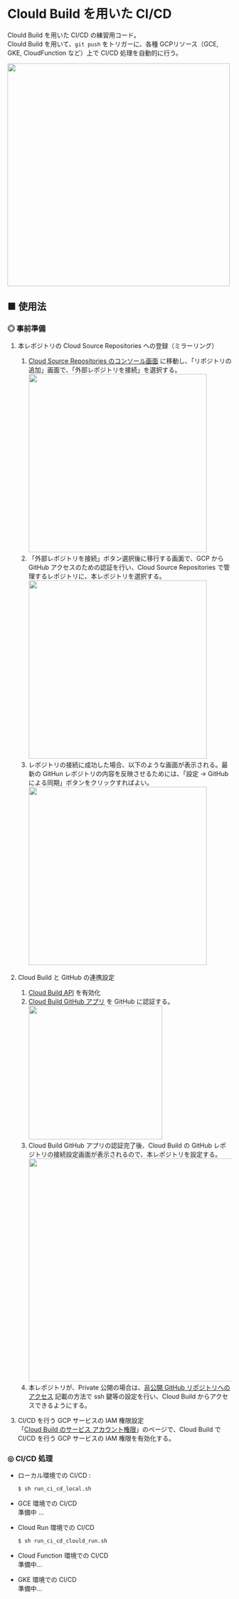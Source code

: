 # Clould Build を用いた CI/CD
Clould Build を用いた CI/CD の練習用コード。<br>
Clould Build を用いて、`git push` をトリガーに、各種 GCPリソース（GCE, GKE, CloudFunction など）上で CI/CD 処理を自動的に行う。

<img src="https://user-images.githubusercontent.com/25688193/115104771-94c7d600-9f95-11eb-913c-a43b578b75b5.png" width="500"><br>

## ■ 使用法

### ◎ 事前準備

1. 本レポジトリの Cloud Source Repositories への登録（ミラーリング）<br>
    1. [Cloud Source Repositories のコンソール画面](https://source.cloud.google.com/onboarding/welcome?hl=ja) に移動し、「リポジトリの追加」画面で、「外部レポジトリを接続」を選択する。<br>
        <img src="https://user-images.githubusercontent.com/25688193/115101103-7d302380-9f7c-11eb-89fa-d76d1546f0af.png" width="400"><br>
    1. 「外部レポジトリを接続」ボタン選択後に移行する画面で、GCP から GitHub アクセスのための認証を行い、Cloud Source Repositories で管理するレポジトリに、本レポジトリを選択する。<br>
        <img src="https://user-images.githubusercontent.com/25688193/115101325-13187e00-9f7e-11eb-88cc-1a804fb70e40.png" width="400"><br>
    1. レポジトリの接続に成功した場合、以下のような画面が表示される。最新の GitHun レポジトリの内容を反映させるためには、「設定 -> GitHub による同期」ボタンをクリックすればよい。<br>
        <img src="https://user-images.githubusercontent.com/25688193/115101438-1fe9a180-9f7f-11eb-9608-063b58a80c77.png" width="400"><br>

1. Cloud Build と GitHub の連携設定<br>
    1. [Cloud Build API](https://console.cloud.google.com/flows/enableapi?apiid=cloudbuild.googleapis.com&hl=ja&_ga=2.133252557.250387494.1618392272-443250432.1618392272) を有効化<br>
    1. [Cloud Build GitHub アプリ](https://github.com/marketplace/google-cloud-build) を GitHub に認証する。<br>
        <img src="https://user-images.githubusercontent.com/25688193/115101875-7b695e80-9f82-11eb-8dd6-4107b46dbd18.png" width="300"><br>
    1. Cloud Build GitHub アプリの認証完了後、Cloud Build の GitHub レポジトリの接続設定画面が表示されるので、本レポジトリを設定する。<br>
        <img src="https://user-images.githubusercontent.com/25688193/115101942-e61a9a00-9f82-11eb-86a5-1026f41a5fdf.png" width="500"><br>
    1. 本レポジトリが、Private 公開の場合は、[非公開 GitHub リポジトリへのアクセス](https://cloud.google.com/cloud-build/docs/access-private-github-repos?hl=ja) 記載の方法で ssh 鍵等の設定を行い、Cloud Build からアクセスできるようにする。

1. CI/CD を行う GCP サービスの IAM 権限設定<br>
    「[Cloud Build のサービス アカウント権限](https://console.cloud.google.com/cloud-build/settings/service-account?folder=&organizationId=&project=my-project2-303004)」のページで、Cloud Build で CI/CD を行う GCP サービスの IAM 権限を有効化する。<br>

<!--
1. CI/CD を行うトリガーと `cloudbuild.yml` の設定<br>
    1. [Cloud Build のコンソール画面](https://console.cloud.google.com/cloud-build/triggers?folder=&organizationId=&project=my-project2-303004) から、CI/CD を行うトリガー（git push など）の設定と `cloudbuild` ディレクトリ以下の `cloudbuild.yml` の反映を行う。

        > README.md や .gitignore などのトリガーに含またくないファイルに関しても、この画面の「無視されるファイルフィルタ」から設定できる。

        - GCE 用 : `cloudbuild/cloudbuild_gce.yml`<br>
        <img src="https://user-images.githubusercontent.com/25688193/115104516-e66f6100-9f93-11eb-985c-2077ffb99357.png" width="400"><br>
        - Cloud Run 用 : `cloudbuild/cloudbuild_cloud_run.yml`<br>
        - GKE 用 : 準備中<br>

> これらの処理を CLI で自動化できないか？
-->

### ◎ CI/CD 処理

- ローカル環境での CI/CD : <br>
	```sh
	$ sh run_ci_cd_local.sh
	```

- GCE 環境での CI/CD<br>
    準備中 ...

- Cloud Run 環境での CI/CD<br>
    ```sh
    $ sh run_ci_cd_clould_run.sh
    ```

- Cloud Function 環境での CI/CD<br>
    準備中...

- GKE 環境での CI/CD<br>
    準備中...

